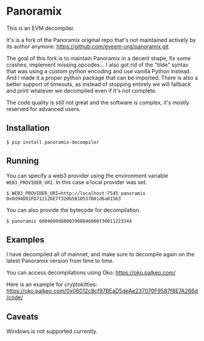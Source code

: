 Panoramix
=========

This is an EVM decompiler.

It's is a fork of the Panoramix original repo that's not maintained actively by its author anymore: https://github.com/eveem-org/panoramix.git

The goal of this fork is to maintain Panoramix in a decent shape, fix some crashes, implement missing opcodes...
I also got rid of the "tilde" syntax that was using a custom python encoding and use vanilla Python instead. And I made it a proper python package that can be imported.
There is also a better support of timeouts, as instead of stopping entirely we will fallback and print whatever we decompiled even if it's not complete.

The code quality is still not great and the software is complex, it's mostly reserved for advanced users.

## Installation

```console
$ pip install panoramix-decompiler
```

## Running

You can specify a web3 provider using the environment variable `WEB3_PROVIDER_URI`. In this case a local provider was set.

```console
$ WEB3_PROVIDER_URI=http://localhost:7545 panoramix 0x0d94D81FD712126E7f320b5B10537D01d6a01563
```

You can also provide the bytecode for decompilation.

```console
$ panoramix 6004600d60003960046000f30011223344
```

## Examples

I have decompiled all of mainnet, and make sure to decompile again on the latest Panoramix version from time to time.

You can access decompilations using Oko: https://oko.palkeo.com/

Here is an example for cryptokitties: https://oko.palkeo.com/0x06012c8cf97BEaD5deAe237070F9587f8E7A266d/code/

## Caveats

Windows is not supported currently.
